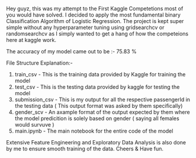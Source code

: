 Hey guyz, this was my attempt to the First Kaggle Competetions most of you would have solved. 
I decided to apply the most fundamental binary Classification Algorithm of Logistic Regression. The project is kept super simple without any hyperparameter tuning using gridsearchcv or randomsearchcv as I simply wanted to get a hang of how the competeions here at kaggle work.

The accuracy of my model came out to be :- 75.83 %

File Structure Explanation:- 

1. train_csv - This is the training data provided by Kaggle for training the model
2. test_csv - This is the testing data provided by kaggle for testing the model
3. submission_csv - This is my output for all the respective passengerId in the testing data ( This output format was asked by them specifically)
4. gender_scv - An axample format of the output expected by them where the model predicition is solely based on gender ( saying all females would survuve )
5. main.ipynb - The main notebook for the entire code of the model


Extensive Feature Engineering and Exploratory Data Analysis is also done by me to ensure smooth training of the data.
Cheers & Have fun.
